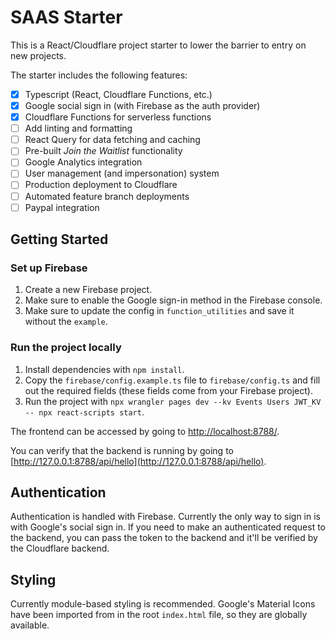 # SAAS Starter

This is a React/Cloudflare project starter to lower the barrier to entry on new projects.

The starter includes the following features:
- [x] Typescript (React, Cloudflare Functions, etc.)
- [x] Google social sign in (with Firebase as the auth provider)
- [x] Cloudflare Functions for serverless functions
- [ ] Add linting and formatting
- [ ] React Query for data fetching and caching
- [ ] Pre-built *Join the Waitlist* functionality
- [ ] Google Analytics integration
- [ ] User management (and impersonation) system
- [ ] Production deployment to Cloudflare
- [ ] Automated feature branch deployments
- [ ] Paypal integration

## Getting Started

### Set up Firebase

1. Create a new Firebase project.
2. Make sure to enable the Google sign-in method in the Firebase console.
3. Make sure to update the config in `function_utilities` and save it without the `example`.
### Run the project locally

1. Install dependencies with `npm install`.
2. Copy the `firebase/config.example.ts` file to `firebase/config.ts` and fill out the required fields (these fields come from your Firebase project).
3. Run the project with `npx wrangler pages dev --kv Events Users JWT_KV -- npx react-scripts start`.

The frontend can be accessed by going to [http://localhost:8788/](http://localhost:8788/).

You can verify that the backend is running by going to [http://127.0.0.1:8788/api/hello](http://127.0.0.1:8788/api/hello).

## Authentication

Authentication is handled with Firebase. Currently the only way to sign in is with Google's social sign in. If you need to make an authenticated request to the backend, you can pass the token to the backend and it'll be verified by the Cloudflare backend.

## Styling

Currently module-based styling is recommended. Google's Material Icons have been imported from in the root `index.html` file, so they are globally available.
